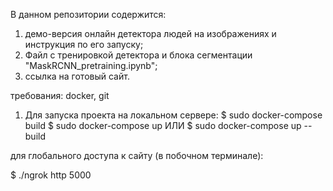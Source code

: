 В данном репозитории содержится:
1) демо-версия онлайн детектора людей на изображениях и инструкция по его запуску;
2) Файл с тренировкой детектора и блока сегментации "MaskRCNN_pretraining.ipynb";
3) ссылка на готовый сайт.

требования: docker, git

1. Для запуска проекта на локальном сервере:
$ sudo docker-compose build
$ sudo docker-compose up
   ИЛИ
$ sudo docker-compose up --build

для глобального доступа к сайту (в побочном терминале):

$ ./ngrok http 5000





